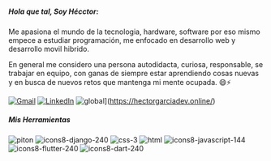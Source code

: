 
##### Hola que tal, Soy Hécctor:

Me apasiona el mundo de la tecnologia, hardware, software por eso mismo empece a estudiar programación,
me enfocado en desarrollo web y desarrollo movil hibrido.

En general me considero una persona autodidacta, curiosa, responsable, se trabajar en equipo,
con ganas de siempre estar aprendiendo cosas nuevas y en busca de nuevos retos que mantenga mi mente 
ocupada. 😄⚡  

[![Gmail](https://img.shields.io/badge/-GMAIL-D14836?style=for-the-badge&logo=gmail&logoColor=white)](mailto:hecg.dev@gmail.com)
[![LinkedIn](https://img.shields.io/badge/-LINKEDIN-0077B5?style=for-the-badge&logo=linkedin&logoColor=white)](https://www.linkedin.com/in/hector-garcia-n/)
![global](https://user-images.githubusercontent.com/55261340/131181900-0fb486c4-ddad-4bc4-8355-3175027a42be.png?style=for-the-badge)](https://hectorgarciadev.online/)


##### Mis Herramientas
![piton](https://user-images.githubusercontent.com/55261340/131180941-e350295b-e72c-46bf-ad55-5448101abba8.png)
![icons8-django-240](https://user-images.githubusercontent.com/55261340/131181477-3248d245-0beb-4e4f-946a-21f81cdd755c.png)
![css-3](https://user-images.githubusercontent.com/55261340/131181067-cbe2acfe-594c-4e4a-93b1-b7872305ba30.png)
![html](https://user-images.githubusercontent.com/55261340/131181202-7c45f26b-2b31-441f-bdfa-c9999c581915.png)
![icons8-javascript-144](https://user-images.githubusercontent.com/55261340/131181426-f682ce9a-43e1-4101-a5de-9b695a8a3159.png)
![icons8-flutter-240](https://user-images.githubusercontent.com/55261340/131181570-e610606b-b717-41ca-8ba5-5bbcd479c3df.png)
![icons8-dart-240](https://user-images.githubusercontent.com/55261340/131181611-ff1ead3b-c55e-47ed-a3e6-7844e48923dc.png)




